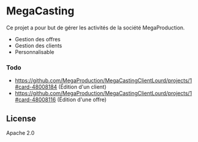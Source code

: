 # MegaCasting

Ce projet a pour but de gérer les activités de la société MegaProduction.

  - Gestion des offres
  - Gestion des clients
  - Personnalisable

### Todo

 - https://github.com/MegaProduction/MegaCastingClientLourd/projects/1#card-48008184 (Édition d'un client)
 - https://github.com/MegaProduction/MegaCastingClientLourd/projects/1#card-48008116 (Édition d'une offre)

License
----

Apache 2.0
